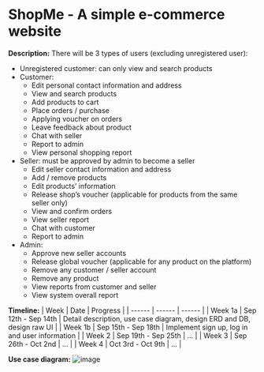 # ShopMe - A simple e-commerce website 
**Description:** There will be 3 types of users (excluding unregistered user):
- Unregistered customer: can only view and search products
- Customer:
    - Edit personal contact information and address
    - View and search products
    - Add products to cart
    - Place orders / purchase
    - Applying voucher on orders
    - Leave feedback about product
    - Chat with seller
    - Report to admin
    - View personal shopping report
- Seller: must be approved by admin to become a seller
    - Edit seller contact information and address
    - Add / remove products
    - Edit products’ information
    - Release shop’s voucher (applicable for products from the same seller only)
    - View and confirm orders
    - View seller report
    - Chat with customer
    - Report to admin
- Admin:
    - Approve new seller accounts
    - Release global voucher (applicable for any product on the platform)
    - Remove any customer / seller account
    - Remove any product
    - View reports from customer and seller
    - View system overall report

**Timeline:**
| Week | Date | Progress |
| ------ | ------ | ------ |
| Week 1a | Sep 12th - Sep 14th | Detail description, use case diagram, design ERD and DB, design raw UI |
| Week 1b | Sep 15th - Sep 18th | Implement sign up, log in and user information |
| Week 2 | Sep 19th - Sep 25th | ... |
| Week 3 | Sep 26th - Oct 2nd | ... |
| Week 4 | Oct 3rd - Oct 9th | ... |

**Use case diagram:** 
![image](https://user-images.githubusercontent.com/62002249/189603682-b37b0463-4ca4-4fc1-a0b1-23b376845418.png)
